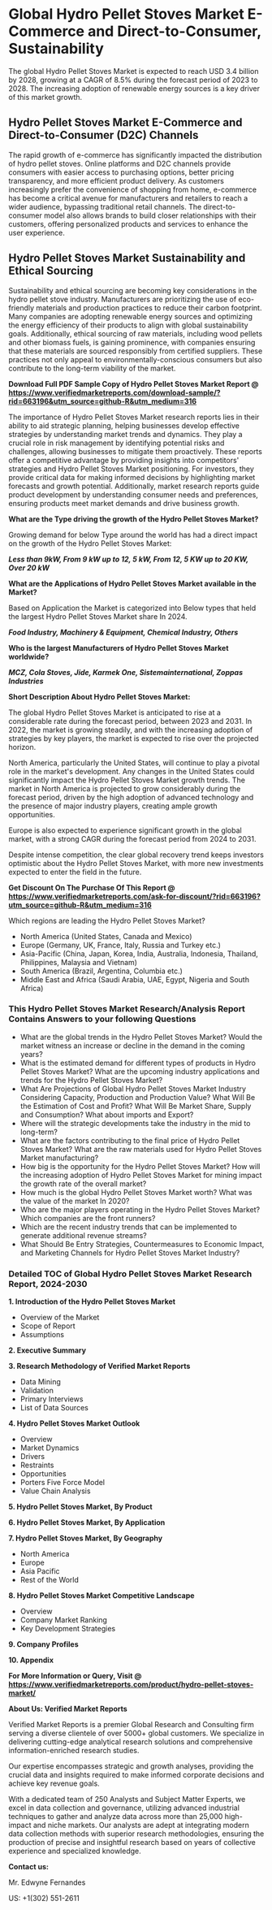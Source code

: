 <h1>Global Hydro Pellet Stoves Market E-Commerce and Direct-to-Consumer, Sustainability</h1><p class=""><p>The global Hydro Pellet Stoves Market is expected to reach USD 3.4 billion by 2028, growing at a CAGR of 8.5% during the forecast period of 2023 to 2028. The increasing adoption of renewable energy sources is a key driver of this market growth.</p><h2>Hydro Pellet Stoves Market E-Commerce and Direct-to-Consumer (D2C) Channels</h2><p>The rapid growth of e-commerce has significantly impacted the distribution of hydro pellet stoves. Online platforms and D2C channels provide consumers with easier access to purchasing options, better pricing transparency, and more efficient product delivery. As customers increasingly prefer the convenience of shopping from home, e-commerce has become a critical avenue for manufacturers and retailers to reach a wider audience, bypassing traditional retail channels. The direct-to-consumer model also allows brands to build closer relationships with their customers, offering personalized products and services to enhance the user experience.</p><h2>Hydro Pellet Stoves Market Sustainability and Ethical Sourcing</h2><p>Sustainability and ethical sourcing are becoming key considerations in the hydro pellet stove industry. Manufacturers are prioritizing the use of eco-friendly materials and production practices to reduce their carbon footprint. Many companies are adopting renewable energy sources and optimizing the energy efficiency of their products to align with global sustainability goals. Additionally, ethical sourcing of raw materials, including wood pellets and other biomass fuels, is gaining prominence, with companies ensuring that these materials are sourced responsibly from certified suppliers. These practices not only appeal to environmentally-conscious consumers but also contribute to the long-term viability of the market.</p></p><p class=""><strong>Download Full PDF Sample Copy of Hydro Pellet Stoves Market Report @ <a href="https://www.verifiedmarketreports.com/download-sample/?rid=663196&utm_source=github-R&utm_medium=316" target="_blank">https://www.verifiedmarketreports.com/download-sample/?rid=663196&utm_source=github-R&utm_medium=316</a></strong></p><p>The importance of&nbsp;Hydro Pellet Stoves Market research reports lies in their ability to aid strategic planning, helping businesses develop effective strategies by understanding market trends and dynamics. They play a crucial role in risk management by identifying potential risks and challenges, allowing businesses to mitigate them proactively. These reports offer a competitive advantage by providing insights into competitors' strategies and Hydro Pellet Stoves Market positioning. For investors, they provide critical data for making informed decisions by highlighting market forecasts and growth potential. Additionally, market research reports guide product development by understanding consumer needs and preferences, ensuring products meet market demands and drive business growth.</p><p><strong>What are the&nbsp;Type driving the growth of the Hydro Pellet Stoves Market?</strong></p><p id="" class="">Growing demand for below Type around the world has had a direct impact on the growth of the Hydro Pellet Stoves Market:</p><p class=""><em><strong> Less than 9kW, From 9 kW up to 12, 5 kW, From 12, 5 KW up to 20 KW, Over 20 kW</strong></em></p><p class=""><strong>What are the&nbsp;Applications&nbsp;of Hydro Pellet Stoves Market available in the Market?</strong></p><p id="" class="">Based on Application the Market is categorized into Below types that held the largest Hydro Pellet Stoves Market share In 2024.</p><p class=""><em><strong> Food Industry, Machinery & Equipment, Chemical Industry, Others</strong></em></p><p class=""><strong>Who is the largest Manufacturers of Hydro Pellet Stoves Market worldwide?</strong></p><p><em><strong> MCZ, Cola Stoves, Jide, Karmek One, Sistemainternational, Zoppas Industries</strong></em></p><p id="" class=""><strong>Short Description About Hydro Pellet Stoves Market:</strong></p><p>The global Hydro Pellet Stoves Market is anticipated to rise at a considerable rate during the forecast period, between 2023 and 2031. In 2022, the market is growing steadily, and with the increasing adoption of strategies by key players, the market is expected to rise over the projected horizon.</p><p>North America, particularly the United States, will continue to play a pivotal role in the market's development. Any changes in the United States could significantly impact the Hydro Pellet Stoves Market growth trends. The market in North America is projected to grow considerably during the forecast period, driven by the high adoption of advanced technology and the presence of major industry players, creating ample growth opportunities.</p><p>Europe is also expected to experience significant growth in the global market, with a strong CAGR during the forecast period from 2024 to 2031.</p><p>Despite intense competition, the clear global recovery trend keeps investors optimistic about the Hydro Pellet Stoves Market, with more new investments expected to enter the field in the future.</p><p id="" class=""><strong>Get Discount On The Purchase Of This Report @ <a href="https://www.verifiedmarketreports.com/ask-for-discount/?rid=663196?utm_source=github-R&utm_medium=316" target="_blank">https://www.verifiedmarketreports.com/ask-for-discount/?rid=663196?utm_source=github-R&utm_medium=316</a></strong></p><p class="">Which regions are leading the Hydro Pellet Stoves Market?</p><ul><li>North America (United States, Canada and Mexico)</li><li>Europe (Germany, UK, France, Italy, Russia and Turkey etc.)</li><li>Asia-Pacific (China, Japan, Korea, India, Australia, Indonesia, Thailand, Philippines, Malaysia and Vietnam)</li><li>South America (Brazil, Argentina, Columbia etc.)</li><li>Middle East and Africa (Saudi Arabia, UAE, Egypt, Nigeria and South Africa)</li></ul><h3 id="" class="">This Hydro Pellet Stoves Market Research/Analysis Report Contains Answers to your following Questions</h3><ul><li>What are the global trends in the Hydro Pellet Stoves Market? Would the market witness an increase or decline in the demand in the coming years?</li><li>What is the estimated demand for different types of products in Hydro Pellet Stoves Market? What are the upcoming industry applications and trends for the Hydro Pellet Stoves Market?</li><li>What Are Projections of Global Hydro Pellet Stoves Market Industry Considering Capacity, Production and Production Value? What Will Be the Estimation of Cost and Profit? What Will Be Market Share, Supply and Consumption? What about imports and Export?</li><li>Where will the strategic developments take the industry in the mid to long-term?</li><li>What are the factors contributing to the final price of Hydro Pellet Stoves Market? What are the raw materials used for Hydro Pellet Stoves Market manufacturing?</li><li>How big is the opportunity for the Hydro Pellet Stoves Market? How will the increasing adoption of Hydro Pellet Stoves Market for mining impact the growth rate of the overall market?</li><li>How much is the global Hydro Pellet Stoves Market worth? What was the value of the market In 2020?</li><li>Who are the major players operating in the Hydro Pellet Stoves Market? Which companies are the front runners?</li><li>Which are the recent industry trends that can be implemented to generate additional revenue streams?</li><li>What Should Be Entry Strategies, Countermeasures to Economic Impact, and Marketing Channels for Hydro Pellet Stoves Market Industry?</li></ul><h3 id="" class="">Detailed TOC of Global Hydro Pellet Stoves Market Research Report, 2024-2030</h3><p id="" class=""><strong>1. Introduction of the Hydro Pellet Stoves Market</strong></p><ul><li>Overview of the Market</li><li>Scope of Report</li><li>Assumptions</li></ul><p id="" class=""><strong>2. Executive Summary</strong></p><p id="" class=""><strong>3. Research Methodology of Verified Market Reports</strong></p><ul><li>Data Mining</li><li>Validation</li><li>Primary Interviews</li><li>List of Data Sources</li></ul><p id="" class=""><strong>4. Hydro Pellet Stoves Market Outlook</strong></p><ul><li>Overview</li><li>Market Dynamics</li><li>Drivers</li><li>Restraints</li><li>Opportunities</li><li>Porters Five Force Model</li><li>Value Chain Analysis</li></ul><p id="" class=""><strong>5. Hydro Pellet Stoves Market, By Product</strong></p><p id="" class=""><strong>6. Hydro Pellet Stoves Market, By Application</strong></p><p id="" class=""><strong>7. Hydro Pellet Stoves Market, By Geography</strong></p><ul><li>North America</li><li>Europe</li><li>Asia Pacific</li><li>Rest of the World</li></ul><p id="" class=""><strong>8. Hydro Pellet Stoves Market Competitive Landscape</strong></p><ul><li>Overview</li><li>Company Market Ranking</li><li>Key Development Strategies</li></ul><p id="" class=""><strong>9. Company Profiles</strong></p><p id="" class=""><strong>10. Appendix</strong></p><p id="" class=""><strong>For More Information or Query, Visit @ <a href="https://www.verifiedmarketreports.com/product/hydro-pellet-stoves-market/" target="_blank">https://www.verifiedmarketreports.com/product/hydro-pellet-stoves-market/</a></strong></p><p id="" class=""><strong>About Us: Verified Market Reports</strong></p><p id="" class="">Verified Market Reports is a premier Global Research and Consulting firm serving a diverse clientele of over 5000+ global customers. We specialize in delivering cutting-edge analytical research solutions and comprehensive information-enriched research studies.</p><p id="" class="">Our expertise encompasses strategic and growth analyses, providing the crucial data and insights required to make informed corporate decisions and achieve key revenue goals.</p><p id="" class="">With a dedicated team of 250 Analysts and Subject Matter Experts, we excel in data collection and governance, utilizing advanced industrial techniques to gather and analyze data across more than 25,000 high-impact and niche markets. Our analysts are adept at integrating modern data collection methods with superior research methodologies, ensuring the production of precise and insightful research based on years of collective experience and specialized knowledge.</p><p id="" class=""><strong>Contact us:</strong></p><p id="" class="">Mr. Edwyne Fernandes</p><p id="" class="">US: +1(302) 551-2611</p>